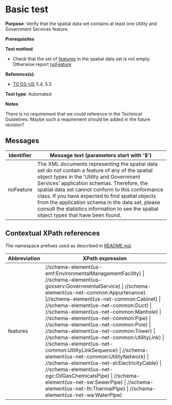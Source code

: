 # Basic test

**Purpose**: Verify that the spatial data set contains at least one Utility and Government Services feature.

**Prerequisites**

**Test method**

* Check that the set of [features](#features) in the spatial data set is not empty. Otherwise report [noFeature](#noFeature)

**Reference(s)**: 

* [TG DS-US](./README.md#ref_TG_DS_US) 5.4, 5.5

**Test type**: Automated

**Notes**

There is no requirement that we could reference in the Technical Guidelines. Maybe such a requirement should be added in the future revision?

## Messages

Identifier  |  Message text (parameters start with '$')
----------- | -------------------------------------------------------------------------
noFeature <a name="noFeature"/>  |  	The XML documents representing the spatial data set do not contain a feature of any of the spatial object types in the 'Utility and Government Services' application schemas. Therefore, the spatial data set cannot conform to this conformance class. If you have expected to find spatial objects from the application schema in the data set, please consult the statistics information to see the spatial object types that have been found.

## Contextual XPath references

The namespace prefixes used as described in [README.md](./README.md#namespaces).

Abbreviation                                          |  XPath expression
----------------------------------------------------- | ------------------------------------------------------------------
features <a name="features"></a> | //schema-element(us-emf:EnvironmentalManagementFacility) \| //schema-element(us-govserv:GovernmentalService) \| //schema-element(us-net-common:Appurtenance) \|//schema-element(us-net-common:Cabinet) \| //schema-element(us-net-common:Duct) \| //schema-element(us-net-common:Manhole) \| //schema-element(us-net-common:Pipe) \| //schema-element(us-net-common:Pole) \| //schema-element(us-net-common:Tower) \| //schema-element(us-net-common:UtilityLink) \| //schema-element(us-net-common:UtilityLinkSequence) \| //schema-element(us-net-common:UtilityNetwork) \| //schema-element(us-net-el:ElectricityCable) \| //schema-element(us-net-ogc:OilGasChemicalsPipe) \| //schema-element(us-net-sw:SewerPipe) \| //schema-element(us-net-th:ThermalPipe) \| //schema-element(us-net-wa:WaterPipe)

